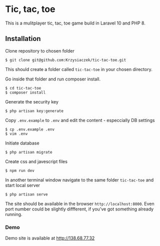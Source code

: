 # Tic, tac, toe
This is a mulitplayer tic, tac, toe game build in Laravel 10 and PHP 8.

## Installation

Clone repository to chosen folder
```
$ git clone git@github.com:Krzysiaczek/tic-tac-toe.git
```

This should create a folder called `tic-tac-toe` in your chosen directory.

Go inside that folder and run composer install.

```
$ cd tic-tac-toe
$ composer install
```

Generate the security key
```
$ php artisan key:generate
```

Copy `.env.example` to `.env` and edit the content - especcially DB settings
```
$ cp .env.example .env
$ vim .env 
```

Initiate database
```
$ php artisan migrate
```

Create css and javescript files

```
$ npm run dev
```

In another terminal window navigate to the same folder `tic-tac-toe` and start local server
```
$ php artisan serve
```
The site should be available in the browser `http://localhost:8000`. Even port number could be slightly diffferent, if you've got something already running.

### Demo
Demo site is available at http://138.68.77.32
